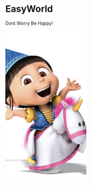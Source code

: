 # EasyWorld

Dont Worry Be Happy!

<img src="https://github.com/suveryeasy/EasyWorld/raw/master/pic/20170616173101_wjdLU.jpg" width="50%" height="50%">
